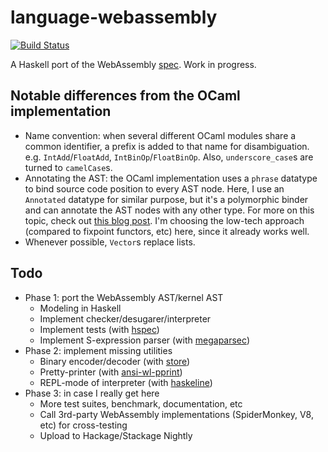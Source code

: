 # language-webassembly

[![Build Status](https://travis-ci.org/TerrorJack/language-webassembly.svg?branch=genesis)](https://travis-ci.org/TerrorJack/language-webassembly)

A Haskell port of the WebAssembly [spec](https://github.com/WebAssembly/spec). Work in progress.

## Notable differences from the OCaml implementation

* Name convention: when several different OCaml modules share a common identifier, a prefix is added to that name for disambiguation. e.g. `IntAdd`/`FloatAdd`, `IntBinOp`/`FloatBinOp`. Also, `underscore_case`s are turned to `camelCase`s.
* Annotating the AST: the OCaml implementation uses a `phrase` datatype to bind source code position to every AST node. Here, I use an `Annotated` datatype for similar purpose, but it's a polymorphic binder and can annotate the AST nodes with any other type. For more on this topic, check out [this blog post](http://blog.ezyang.com/2013/05/the-ast-typing-problem/). I'm choosing the low-tech approach (compared to fixpoint functors, etc) here, since it already works well.
* Whenever possible, `Vector`s replace lists.

## Todo

* Phase 1: port the WebAssembly AST/kernel AST
    * Modeling in Haskell
    * Implement checker/desugarer/interpreter
    * Implement tests (with [hspec](https://www.stackage.org/package/hspec))
    * Implement S-expression parser (with [megaparsec](https://www.stackage.org/package/megaparsec))
* Phase 2: implement missing utilities
    * Binary encoder/decoder (with [store](https://www.stackage.org/package/store))
    * Pretty-printer (with [ansi-wl-pprint](https://www.stackage.org/package/ansi-wl-pprint))
    * REPL-mode of interpreter (with [haskeline](https://www.stackage.org/package/haskeline))
* Phase 3: in case I really get here
    * More test suites, benchmark, documentation, etc
    * Call 3rd-party WebAssembly implementations (SpiderMonkey, V8, etc) for cross-testing
    * Upload to Hackage/Stackage Nightly
